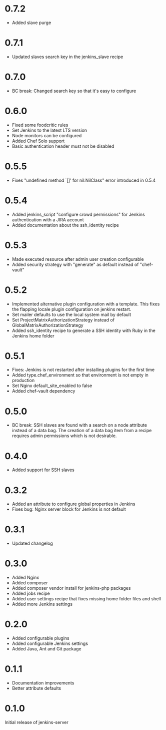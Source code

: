 # 0.7.2

- Added slave purge

# 0.7.1

- Updated slaves search key in the jenkins_slave recipe

# 0.7.0

- BC break: Changed search key so that it's easy to configure

# 0.6.0

- Fixed some foodcritic rules
- Set Jenkins to the latest LTS version
- Node monitors can be configured
- Added Chef Solo support
- Basic authentication header must not be disabled

# 0.5.5

- Fixes "undefined method `[]' for nil:NilClass" error introduced in 0.5.4

# 0.5.4

- Added jenkins_script "configure crowd permissions" for Jenkins authentication with a JIRA account
- Added documentation about the ssh_identity recipe

# 0.5.3

- Made executed resource after admin user creation configurable
- Added security strategy with "generate" as default instead of "chef-vault"

# 0.5.2

- Implemented alternative plugin configuration with a template. This fixes the flapping locale plugin configuration on jenkins restart.
- Set mailer defaults to use the local system mail by default
- Set ProjectMatrixAuthorizationStrategy instead of GlobalMatrixAuthorizationStrategy
- Added ssh_identity recipe to generate a SSH identity with Ruby in the Jenkins home folder

# 0.5.1

- Fixes: Jenkins is not restarted after installing plugins for the first time
- Added type.chef_environment so that environment is not empty in production
- Set Nginx default_site_enabled to false
- Added chef-vault dependency

# 0.5.0

- BC break: SSH slaves are found with a search on a node attribute instead of a data bag. The creation of a
  data bag item from a recipe requires admin permissions which is not desirable.

# 0.4.0

- Added support for SSH slaves

# 0.3.2

- Added an attribute to configure global properties in Jenkins
- Fixes bug: Nginx server block for Jenkins is not default

# 0.3.1

- Updated changelog

# 0.3.0

- Added Nginx
- Added composer
- Added composer vendor install for jenkins-php packages
- Added jobs recipe
- Added user settings recipe that fixes missing home folder files and shell 
- Added more Jenkins settings

# 0.2.0

- Added configurable plugins
- Added configurable Jenkins settings
- Added Java, Ant and Git package

# 0.1.1

- Documentation improvements
- Better attribute defaults

# 0.1.0

Initial release of jenkins-server
